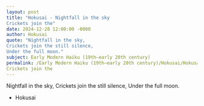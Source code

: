 ```yaml
---
layout: post
title: "Hokusai - Nightfall in the sky
Crickets join the"
date: 2024-12-28 12:00:00 -0000
author: Hokusai
quote: "Nightfall in the sky,
Crickets join the still silence,
Under the full moon."
subject: Early Modern Haiku (19th–early 20th century)
permalink: /Early Modern Haiku (19th–early 20th century)/Hokusai/Hokusai - Nightfall in the sky
Crickets join the
---
```


Nightfall in the sky,
Crickets join the still silence,
Under the full moon.

- Hokusai
